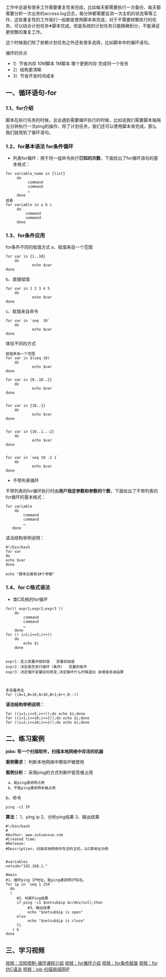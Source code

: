 工作中总是有很多工作需要重复性来完成，比如每天都需要执行一次备份、每天都需要分析一次业务的access.log日志，每分钟都需要监测一次主机的状态等等工作，这些重复性的工作我们一般都是使用脚本来完成，对于不需要频繁执行的任务，可以结合计划任务➕脚本完成，但是系统的计划任务只能精确到分，不能满足更频繁的重复工作。

这个时候我们除了依赖计划任务之外还有很多选择，比如脚本中的循环语句。

循环的优点

- 1）节省内存 10M脚本 1M脚本 哪个更剩内存 完成同一个任务
- 2）结构更清晰
- 3）节省开发时间成本

## 一、循环语句-for

### 1.1、for介绍

脚本在执行任务的时候，总会遇到需要循环执行的时候，比如说我们需要脚本每隔五分钟执行一次ping的操作，除了计划任务，我们还可以使用脚本来完成，那么我们就用到了循环语句。

### 1.2、for基本语法 for条件循环

- 列表for循环：用于将一组命令执行**已知的次数**，下面给出了for循环语句的基本格式：

```
for variable_name in {list}
     do
          command 
          command
          …
     done
或者
for variable in a b c
     do
         command
         command
     done
```

### 1.3、for条件应用

for条件不同的赋值方式
a、赋值来自一个范围

```
for var in {1..10}
	do 
			echo $var
done
```

b、直接赋值

```
for var in 1 2 3 4 5
	do 
			echo $var
done
```

c、赋值来自命令

```
for var in `seq  10`
	do 
			echo $var
done
```

体验不同的方式

```
赋值来自一个范围
for var in $(seq 10)
	do 
			echo $var
done

for var in {0..10..2}
	do 
			echo $var
done


for var in {10..1}
	do 
			echo $var
done


for var in {10..1..-2}
	do 
			echo $var
done


for var in `seq 10 -2 1`
	do 
			echo $var
done
```

- 不带列表循环

不带列表的for循环执行时由**用户指定参数和参数的个数**，下面给出了不带列表的for循环的基本格式：

```
for variable
    do
        command 
        command
        …
   done
```

语法结构举例说明：

```
#!/bin/bash
for var
do
echo $var
done

echo "脚本后面有$#个参数"
```

### 1.4、for C格式语法

- 类C风格的for循环

```
for(( expr1;expr2;expr3 ))
	do
		command
		command
		…
	done
for (( i=1;i<=5;i++))  
	do
		echo $i
	done


expr1：定义变量并赋初值   变量初始值
expr2：决定是否进行循环（条件）  变量的条件
expr3：决定循环变量如何改变,决定循环什么时候退出 自增或自减运算



多变量用法
for ((A=1,B=10;A<10,B>1;A++,B--))
```

**语法结构举例说明：**

```
for ((i=1;i<=5;i++));do echo $i;done
for ((i=1;i<=10;i+=2));do echo $i;done
for ((i=2;i<=10;i+=2));do echo $i;done
```

## 二、练习案例

**jobs: 写一个扫描软件，扫描本地网络中存活的机器**

**案例需求：**
判断本地网络中哪些IP被使用

**案例分析：**
采用ping的方式判断IP是否被占用

```
 a、能ping通说明占用
 b、不能ping通说明未被占用
```

b、命令

```
ping -c1 IP
```

**算法：**
1、ping ip
2、分析ping结果
3、输出结果

```
#!/bin/bash
# 
#Author: www.zutuanxue.com
#Created Time: 
#Release: 
#Description: 扫描本地网络中存活的主机，以C类地址为例


#variables
netsub="192.168.1."

#main
#1、循环ping IP地址，能ping通说明IP存在。
for ip in `seq 1 254`
  do
  (  
     #2、判断Ping结果
     if ping -c1 $netsub$ip &>/dev/null;then
          #3、输出结果
          echo "$netsub$ip is open"
     else
          echo "$netsub$ip is close"
     fi
   ) & 
done
```

## 三、学习视频

[视频：流程控制-循环课程介绍](https://www.bilibili.com/video/BV1Tf4y1v7E2?p=51)
[视频：for循环介绍](https://www.bilibili.com/video/BV1Tf4y1v7E2?p=52)
[视频：for条件赋值](https://www.bilibili.com/video/BV1Tf4y1v7E2?p=53)
[视频：for仿C语法](https://www.bilibili.com/video/BV1Tf4y1v7E2?p=54)
[视频：job-扫描局域网IP](https://www.bilibili.com/video/BV1Tf4y1v7E2?p=55)